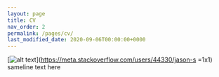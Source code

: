 ```yaml
---
layout: page
title: CV
nav_order: 2
permalink: /pages/cv/
last_modified_date: 2020-09-06T00:00:00+0000
---
```


[![alt text](https://www.gravatar.com/avatar/… "Let's check Jason S' profile page")](https://meta.stackoverflow.com/users/44330/jason-s =1x1) sameline text here
